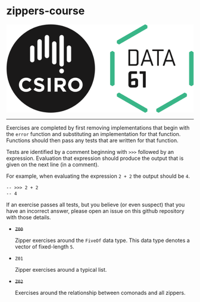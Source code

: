 # zippers-course

![CSIRO's Data61 Logo](https://raw.githubusercontent.com/qfpl/assets/master/data61-transparent-bg.png)

----

Exercises are completed by first removing implementations that begin with the
`error` function and substituting an implementation for that function. Functions
should then pass any tests that are written for that function.

Tests are identified by a comment beginning with `>>>` followed by an
expression. Evaluation that expression should produce the output that is given
on the next line (in a comment).

For example, when evaluating the expression `2 + 2` the output should be `4`.

    -- >>> 2 + 2
    -- 4

If an exercise passes all tests, but you believe (or even suspect) that you have
an incorrect answer, please open an issue on this github repository with those
details.

* ~~`Z00`~~

  Zipper exercises around the `FiveOf` data type. This data type denotes a
  vector of fixed-length `5`.

* `Z01`

  Zipper exercises around a typical list.

* ~~`Z02`~~

  Exercises around the relationship between comonads and all zippers.
